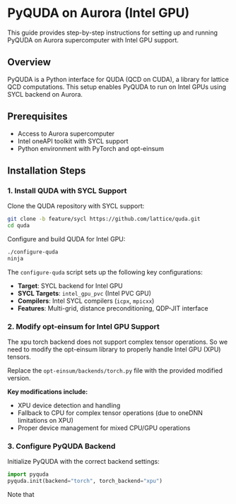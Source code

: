# PyQUDA on Aurora (Intel GPU)

This guide provides step-by-step instructions for setting up and running PyQUDA on Aurora supercomputer with Intel GPU support.

## Overview

PyQUDA is a Python interface for QUDA (QCD on CUDA), a library for lattice QCD computations. This setup enables PyQUDA to run on Intel GPUs using SYCL backend on Aurora.

## Prerequisites

- Access to Aurora supercomputer
- Intel oneAPI toolkit with SYCL support
- Python environment with PyTorch and opt-einsum

## Installation Steps

### 1. Install QUDA with SYCL Support

Clone the QUDA repository with SYCL support:

```bash
git clone -b feature/sycl https://github.com/lattice/quda.git
cd quda
```

Configure and build QUDA for Intel GPU:

```bash
./configure-quda
ninja
```

The `configure-quda` script sets up the following key configurations:
- **Target**: SYCL backend for Intel GPU
- **SYCL Targets**: `intel_gpu_pvc` (Intel PVC GPU)
- **Compilers**: Intel SYCL compilers (`icpx`, `mpicxx`)
- **Features**: Multi-grid, distance preconditioning, QDP-JIT interface

### 2. Modify opt-einsum for Intel GPU Support

The xpu torch backend does not support complex tensor operations. So we need to modify the opt-einsum library to properly handle Intel GPU (XPU) tensors.

Replace the `opt-einsum/backends/torch.py` file with the provided modified version.

**Key modifications include:**
- XPU device detection and handling
- Fallback to CPU for complex tensor operations (due to oneDNN limitations on XPU)
- Proper device management for mixed CPU/GPU operations

### 3. Configure PyQUDA Backend

Initialize PyQUDA with the correct backend settings:

```python
import pyquda
pyquda.init(backend="torch", torch_backend="xpu")
```

Note that 